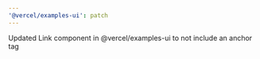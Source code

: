```yaml
---
'@vercel/examples-ui': patch
---
```


Updated Link component in @vercel/examples-ui to not include an anchor tag
